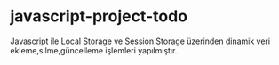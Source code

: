 # javascript-project-todo
Javascript ile Local Storage ve Session Storage üzerinden dinamik veri ekleme,silme,güncelleme işlemleri yapılmıştır.

